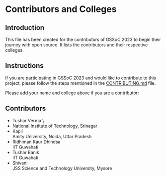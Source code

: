 # Contributors and Colleges

## Introduction

This file has been created for the contributors of GSSoC 2023 to begin their journey with open source. It lists the contributors and their respective colleges.

## Instructions

If you are participating in GSSoC 2023 and would like to contribute to this project, please follow the steps mentioned in the [CONTRIBUTING.md](CONTRIBUTING.md) file.

Please add your name and college above if you are a contributor:

## Contributors
- Tushar Verma \
- National Institute of Technology, Srinagar
- Kapil \
  Amity University, Noida, Uttar Pradesh
- Ridhiman Kaur Dhindsa \
  IIT Guwahati
- Tushar Banik \
  IIT Guwahati
- Shivani \
  JSS Science and Technology University, Mysore
